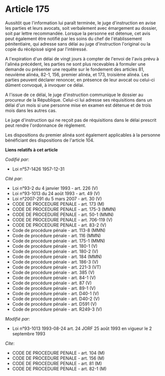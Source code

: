 # Article 175

Aussitôt que l'information lui paraît terminée, le juge d'instruction en avise les parties et leurs avocats, soit verbalement
avec émargement au dossier, soit par lettre recommandée. Lorsque la personne est détenue, cet avis peut également être
notifié par les soins du chef de l'établissement pénitentiaire, qui adresse sans délai au juge d'instruction l'original ou la
copie du récépissé signé par l'intéressé.

A l'expiration d'un délai de vingt jours à compter de l'envoi de l'avis prévu à l'alinéa précédent, les parties ne sont plus
recevables à formuler une demande ou présenter une requête sur le fondement des articles 81, neuvième alinéa, 82-1, 156,
premier alinéa, et 173, troisième alinéa. Les parties peuvent déclarer renoncer, en présence de leur avocat ou celui-ci
dûment convoqué, à invoquer ce délai.

A l'issue de ce délai, le juge d'instruction communique le dossier au procureur de la République. Celui-ci lui adresse ses
réquisitions dans un délai d'un mois si une personne mise en examen est détenue et de trois mois dans les autres cas.

Le juge d'instruction qui ne reçoit pas de réquisitions dans le délai prescrit peut rendre l'ordonnance de règlement.

Les dispositions du premier alinéa sont également applicables à la personne bénéficiant des dispositions de l'article 104.

**Liens relatifs à cet article**

_Codifié par_:

  - Loi n°57-1426 1957-12-31

_Cité par_:

  - Loi n°93-2 du 4 janvier 1993 - art. 226 (V)
  - Loi n°93-1013 du 24 août 1993 - art. 49 (V)
  - Loi n°2007-291 du 5 mars 2007 - art. 30 (V)
  - CODE DE PROCEDURE PENALE - art. 173 (M)
  - CODE DE PROCEDURE PENALE - art. 175-3 (MMN)
  - CODE DE PROCEDURE PENALE - art. 50-1 (MMN)
  - CODE DE PROCEDURE PENALE - art. 706-119 (V)
  - CODE DE PROCEDURE PENALE - art. 83-2 (V)
  - Code de procédure pénale - art. 113-8 (MMN)
  - Code de procédure pénale - art. 116 (MMN)
  - Code de procédure pénale - art. 175-1 (MMN)
  - Code de procédure pénale - art. 180-1 (V)
  - Code de procédure pénale - art. 180-2 (V)
  - Code de procédure pénale - art. 184 (MMN)
  - Code de procédure pénale - art. 186-3 (V)
  - Code de procédure pénale - art. 221-3 (VT)
  - Code de procédure pénale - art. 385 (V)
  - Code de procédure pénale - art. 84-1 (V)
  - Code de procédure pénale - art. 87 (V)
  - Code de procédure pénale - art. 89-1 (V)
  - Code de procédure pénale - art. D40-1 (V)
  - Code de procédure pénale - art. D40-2 (V)
  - Code de procédure pénale - art. D591 (V)
  - Code de procédure pénale - art. R249-3 (V)

_Modifié par_:

  - Loi n°93-1013 1993-08-24 art. 24 JORF 25 août 1993 en vigueur le 2 septembre 1993

_Cite_:

  - CODE DE PROCEDURE PENALE - art. 104 (M)
  - CODE DE PROCEDURE PENALE - art. 156 (M)
  - CODE DE PROCEDURE PENALE - art. 81 (M)
  - CODE DE PROCEDURE PENALE - art. 82-1 (M)
